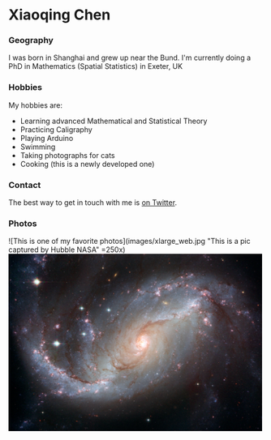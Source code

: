 # Xiaoqing Chen

### Geography

I was born in Shanghai and grew up near the Bund. 
I'm currently doing a PhD in Mathematics (Spatial Statistics) in Exeter, UK


### Hobbies

My hobbies are:

- Learning advanced Mathematical and Statistical Theory
- Practicing Caligraphy
- Playing Arduino
- Swimming
- Taking photographs for cats
- Cooking (this is a newly developed one) 


### Contact

The best way to get in touch with me is [on Twitter](https://twitter.com/xiaoqingchen).


### Photos 

![This is one of my favorite photos](images/xlarge_web.jpg "This is a pic captured by Hubble NASA" =250x)
<img src="https://github.com/xc308/coursera-bash-learn/blob/update-readme/images/xlarge_web.jpg" width="500" height="350">



